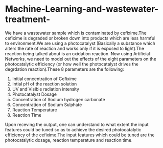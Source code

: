# Machine-Learning-and-wastewater-treatment-
We have a wastewater sample which is contaminated by cefixime.The cefixime is degraded or broken down into products which are less harmful to environment.We are using a photocatalyst (Basically a substance which alters the rate of reaction and works only if it is exposed to light).The reaction being talked about is an oxidation reaction. 
Now using Artificial Networks, we need to model out the effects of the eight parameters on the photocatalytic efficiency (or how well the photocatalyst drives the degrdation reaction).These 8 parameters are the following:
1. Initial concentration of Cefixime
2. Intial pH of the reaction solution
3. UV and Visible radiation intensity
4. Photocatalyst Dosage
5. Concentration of Sodium hydrogen carbonate
6. Concentration of Sodium Sulphate
7. Reaction Temperature
8. Reaction Time

Upon receving the output, one can understand to what extent the input features could be tuned so as to achieve the desired photocatalytic efficiency of the cefixime.The input features which could be tuned are the photocatalytic dosage, reaction temperature and reaction time.
